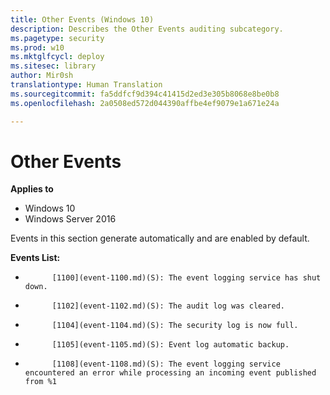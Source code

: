 ```yaml
---
title: Other Events (Windows 10)
description: Describes the Other Events auditing subcategory.
ms.pagetype: security
ms.prod: w10
ms.mktglfcycl: deploy
ms.sitesec: library
author: Mir0sh
translationtype: Human Translation
ms.sourcegitcommit: fa5ddfcf9d394c41415d2ed3e305b8068e8be0b8
ms.openlocfilehash: 2a0508ed572d044390affbe4ef9079e1a671e24a

---
```


# Other Events

**Applies to**
-   Windows 10
-   Windows Server 2016


Events in this section generate automatically and are enabled by default.

**Events List:**

-   
            [1100](event-1100.md)(S): The event logging service has shut down.

-   
            [1102](event-1102.md)(S): The audit log was cleared.

-   
            [1104](event-1104.md)(S): The security log is now full.

-   
            [1105](event-1105.md)(S): Event log automatic backup.

-   
            [1108](event-1108.md)(S): The event logging service encountered an error while processing an incoming event published from %1




<!--HONumber=Jun16_HO4-->


